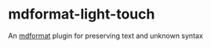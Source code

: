 # mdformat-light-touch

An [mdformat](https://github.com/executablebooks/mdformat) plugin for preserving text and unknown syntax

